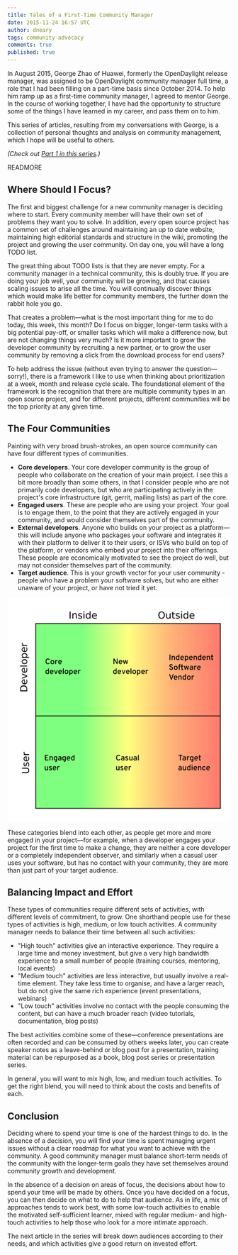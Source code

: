 ```yaml
---
title: Tales of a First-Time Community Manager
date: 2015-11-24 16:57 UTC
author: dneary
tags: community advocacy
comments: true
published: true
---
```

In August 2015, George Zhao of Huawei, formerly the OpenDaylight release manager, was assigned to be OpenDaylight community manager full time, a role that I had been filling on a part-time basis since October 2014. To help him ramp up as a first-time community manager, I agreed to mentor George. In the course of working together, I have had the opportunity to structure some of the things I have learned in my career, and pass them on to him.

This series of articles, resulting from my conversations with George, is a collection of personal thoughts and analysis on community management, which I hope will be useful to others.

*(Check out [Part 1 in this series](http://community.redhat.com/blog/2015/10/what-is-a-community-managers-goal/).)*

READMORE

## Where Should I Focus?

The first and biggest challenge for a new community manager is deciding where to start. Every community member will have their own set of problems they want you to solve. In addition, every open source project has a common set of challenges around maintaining an up to date website, maintaining high editorial standards and structure in the wiki, promoting the project and growing the user community. On day one, you will have a long TODO list.

The great thing about TODO lists is that they are never empty. For a community manager in a technical community, this is doubly true. If you are doing your job well, your community will be growing, and that causes scaling issues to arise all the time. You will continually discover things which would make life better for community members, the further down the rabbit hole you go.

That creates a problem&mdash;what is the most important thing for me to do today, this week, this month? Do I focus on bigger, longer-term tasks with a big potential pay-off, or smaller tasks which will make a difference now, but are not changing things very much? Is it more important to grow the developer community by recruiting a new partner, or to grow the user community by removing a click from the download process for end users?

To help address the issue (without even trying to answer the question&mdash;sorry!), there is a framework I like to use when thinking about prioritization at a week, month and release cycle scale. The foundational element of the framework is the recognition that there are multiple community types in an open source project, and for different projects, different communities will be the top priority at any given time.

## The Four Communities

Painting with very broad brush-strokes, an open source community can have four different types of communities.

 * **Core developers**. Your core developer community is the group of people who  collaborate on the creation of your main project. I see this a bit more broadly than some others, in that I consider people who are not primarily code developers, but who are participating actively in the project's core infrastructure (git, gerrit, mailing lists) as part of  the core.
 *  **Engaged users**. These are people who are using your project. Your  goal is to engage them, to the point that they are actively engaged in your community, and would consider themselves part of the community.
 *  **External developers**. Anyone who builds on your project as a platform&mdash;this will include anyone who packages your software and integrates it with their platform to deliver it to their users, or ISVs who build on top of the platform, or vendors who embed your project into their offerings. These people are economically motivated to see the project do well, but may not consider themselves part of the community.
 *  **Target audience**. This is your growth vector for your user community - people who have a problem your software solves, but who are either unaware of your project, or have not tried it yet.

![Gradient Graphic](/images/blog/Community_gradient.png)

These categories blend into each other, as people get more and more engaged in your project&mdash;for example, when a developer engages your project for the first time to make a change, they are neither a core developer or a completely independent observer, and similarly when a casual user uses your software, but has no contact with your community, they are more than just part of your target audience.

## Balancing Impact and Effort

These types of communities require different sets of activities, with different levels of commitment, to grow. One shorthand people use for these types of activities is high, medium, or low touch activities. A community manager needs to balance their time between all such activities:

 *  "High touch" activities give an interactive experience. They require a large time and money investment, but give a very high bandwidth experience to a small number of people (training courses, mentoring, local events)
 *  "Medium touch" activities are less interactive, but usually involve a real-time element. They  take less time to organise, and have a larger reach, but do not give the same rich experience (event presentations, webinars)
 *  "Low touch" activities involve no contact with the people consuming the content, but can have a much broader reach (video tutorials, documentation, blog posts)

The best activities combine some of these&mdash;conference presentations are often recorded and can be consumed by others weeks later, you can create speaker notes as a leave-behind or blog post for a presentation, training material can be repurposed as a book, blog post series or presentation series.

In general, you will want to mix high, low, and medium touch activities. To get the right blend, you will need to think about the costs and benefits of each.

## Conclusion

Deciding where to spend your time is one of the hardest things to do. In the absence of a decision, you will find your time is spent managing urgent issues without a clear roadmap for what you want to achieve with the community. A good community manager must balance short-term needs of the community with the longer-term goals they have set themselves around community growth and development.

In the absence of a decision on areas of focus, the decisions about how to spend your time will be made by others. Once you have decided on a focus, you can then decide on what to do to help that audience. As in life, a mix of approaches tends to work best, with some low-touch activities to enable the motivated self-sufficient learner, mixed with regular medium- and high-touch activities to help those who look for a more intimate approach.

The next article in the series will break down audiences according to their needs, and which activities give a good return on invested effort.
